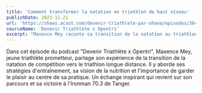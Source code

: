```yaml
---
title: 'Comment transformer la natation en triathlon de haut niveau'
publishDate: 2023-11-21
url: 'https://shows.acast.com/devenir-triathlete-par-ohana/episodes/364'
sourceName: 'Devenir Triathlète x Opentri'
excerpt: "Maxence Mey raconte sa transition de la natation au triathlon, ses méthodes d'entraînement, et sa victoire à l'Ironman 70.3 de Tanger."
---
```


Dans cet épisode du podcast "Devenir Triathlète x Opentri", Maxence Mey, jeune triathlète prometteur, partage son expérience de la transition de la natation de compétition vers le triathlon longue distance. Il y aborde ses stratégies d'entraînement, sa vision de la nutrition et l'importance de garder le plaisir au centre de sa pratique. Un échange inspirant qui revient sur son parcours et sa victoire à l'Ironman 70.3 de Tanger.
